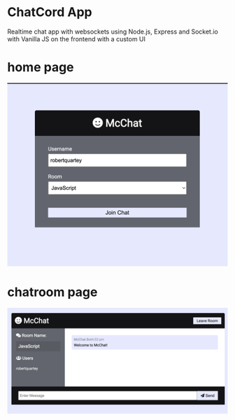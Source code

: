 # ChatCord App
Realtime chat app with websockets using Node.js, Express and Socket.io with Vanilla JS on the frontend with a custom UI

# home page
![home page](./assets/home.png)


# chatroom page
![home page](./assets/chat.png)
